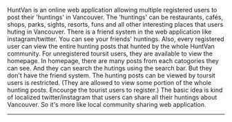 HuntVan is an online web application allowing multiple registered users to post their 'huntings' in Vancouver. The 'huntings' can be restaurants, cafés, shops, parks, sights, resorts, funs and all other interesting places that users huting in Vancouver.
There is a friend system in the web application like instagram/twitter. You can see your friends' huntings. Also, every registered user can view the entire hunting posts that hunted by the whole HuntVan community.
For unregistered toursit users, they are available to view the homepage. In homepage, there are many posts from each catogories they can see. And they can search the hutings using the search bar. But they don't have the friend system. The hunting posts can be viewed by toursit users is restricted. (They are allowed to view some portion of the whole hunting posts. Encourge the tourist users to register.)
The basic idea is kind of localized twitter/instagram that users can share all their huntings about Vancouver. So it's more like local community sharing web application. 

****************************************************************




